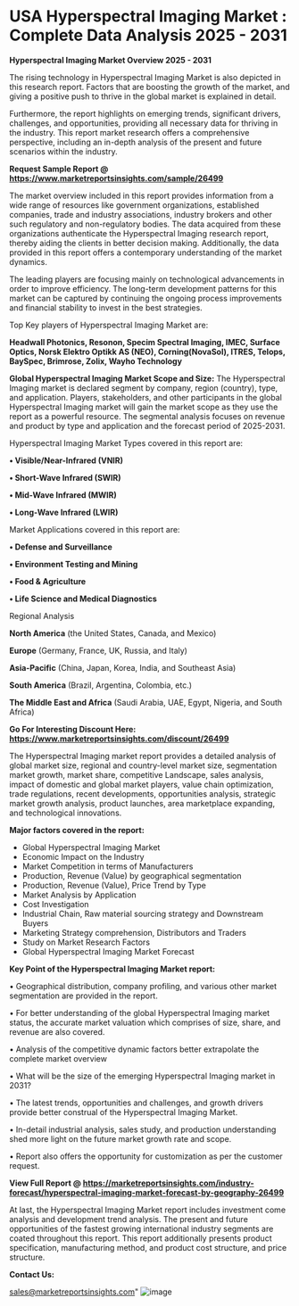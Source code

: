  # USA Hyperspectral Imaging Market : Complete Data Analysis 2025 - 2031

<Strong> Hyperspectral Imaging Market Overview 2025 - 2031</strong>

The rising technology in Hyperspectral Imaging Market is also depicted in this research report. Factors that are boosting the growth of the market, and giving a positive push to thrive in the global market is explained in detail.

Furthermore, the report highlights on emerging trends, significant drivers, challenges, and opportunities, providing all necessary data for thriving in the industry. This report market research offers a comprehensive perspective, including an in-depth analysis of the present and future scenarios within the industry.

<strong>Request Sample Report @ <a href=https://www.marketreportsinsights.com/sample/26499>https://www.marketreportsinsights.com/sample/26499</a></strong>

The market overview included in this report provides information from a wide range of resources like government organizations, established companies, trade and industry associations, industry brokers and other such regulatory and non-regulatory bodies. The data acquired from these organizations authenticate the Hyperspectral Imaging research report, thereby aiding the clients in better decision making. Additionally, the data provided in this report offers a contemporary understanding of the market dynamics.

The leading players are focusing mainly on technological advancements in order to improve efficiency. The long-term development patterns for this market can be captured by continuing the ongoing process improvements and financial stability to invest in the best strategies.

Top Key players of Hyperspectral Imaging Market are:

<strong>Headwall Photonics, Resonon, Specim Spectral Imaging, IMEC, Surface Optics, Norsk Elektro Optikk AS (NEO), Corning(NovaSol), ITRES, Telops, BaySpec, Brimrose, Zolix, Wayho Technology</strong>

<strong><b>Global Hyperspectral Imaging Market Scope and Size:</b></strong>
The Hyperspectral Imaging market is declared segment by company, region (country), type, and application. Players, stakeholders, and other participants in the global Hyperspectral Imaging market will gain the market scope as they use the report as a powerful resource. The segmental analysis focuses on revenue and product by type and application and the forecast period of 2025-2031.

Hyperspectral Imaging Market Types covered in this report are:

<strong>• Visible/Near-Infrared (VNIR)

• Short-Wave Infrared (SWIR)

• Mid-Wave Infrared (MWIR)

• Long-Wave Infrared (LWIR)</strong>

Market Applications covered in this report are:

<strong>• Defense and Surveillance

• Environment Testing and Mining

• Food & Agriculture

• Life Science and Medical Diagnostics</strong> 

Regional Analysis

<strong>North America</strong> (the United States, Canada, and Mexico)

<strong>Europe</strong> (Germany, France, UK, Russia, and Italy)

<strong>Asia-Pacific</strong> (China, Japan, Korea, India, and Southeast Asia)

<strong>South America</strong> (Brazil, Argentina, Colombia, etc.)

<strong>The Middle East and Africa</strong> (Saudi Arabia, UAE, Egypt, Nigeria, and South Africa)

<strong>Go For Interesting Discount Here: <a href=https://www.marketreportsinsights.com/discount/26499>https://www.marketreportsinsights.com/discount/26499</a></strong>

The Hyperspectral Imaging market report provides a detailed analysis of global market size, regional and country-level market size, segmentation market growth, market share, competitive Landscape, sales analysis, impact of domestic and global market players, value chain optimization, trade regulations, recent developments, opportunities analysis, strategic market growth analysis, product launches, area marketplace expanding, and technological innovations.

<strong><b>Major factors covered in the report:</b></strong>
<ul>
  <li>Global Hyperspectral Imaging Market </li>
  <li>Economic Impact on the Industry</li>
  <li>Market Competition in terms of Manufacturers</li>
  <li>Production, Revenue (Value) by geographical segmentation</li>
  <li>Production, Revenue (Value), Price Trend by Type</li>
  <li>Market Analysis by Application</li>
  <li>Cost Investigation</li>
  <li>Industrial Chain, Raw material sourcing strategy and Downstream Buyers</li>
  <li>Marketing Strategy comprehension, Distributors and Traders</li>
  <li>Study on Market Research Factors</li>
  <li>Global Hyperspectral Imaging Market Forecast</li>
</ul>

<strong><b>Key Point of the Hyperspectral Imaging Market report:</b></strong>

• Geographical distribution, company profiling, and various other market segmentation are provided in the report.

• For better understanding of the global Hyperspectral Imaging market status, the accurate market valuation which comprises of size, share, and revenue are also covered.

• Analysis of the competitive dynamic factors better extrapolate the complete market overview

• What will be the size of the emerging Hyperspectral Imaging market in 2031?

• The latest trends, opportunities and challenges, and growth drivers provide better construal of the Hyperspectral Imaging Market.

• In-detail industrial analysis, sales study, and production understanding shed more light on the future market growth rate and scope.

• Report also offers the opportunity for customization as per the customer request.

<strong><b>View Full Report @ <a href=https://marketreportsinsights.com/industry-forecast/hyperspectral-imaging-market-forecast-by-geography-26499>https://marketreportsinsights.com/industry-forecast/hyperspectral-imaging-market-forecast-by-geography-26499</a></b></strong>


At last, the Hyperspectral Imaging Market report includes investment come analysis and development trend analysis. The present and future opportunities of the fastest growing international industry segments are coated throughout this report. This report additionally presents product specification, manufacturing method, and product cost structure, and price structure.

<strong>Contact Us:</strong>

sales@marketreportsinsights.com"
![image](https://github.com/user-attachments/assets/8f8cee3d-61b3-4aac-8b94-0d5dbad656a8)
